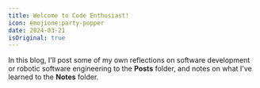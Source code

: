 ```yaml
---
title: Welcome to Code Enthusiast!
icon: emojione:party-popper
date: 2024-03-21
isOriginal: true
---
```


In this blog, I'll post some of my own reflections on software development or robotic software engineering to the **Posts** folder, and notes on what I've learned to the **Notes** folder.